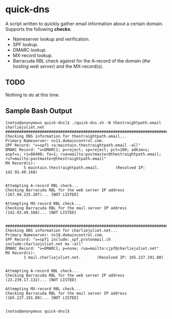 # quick-dns
A script written to quickly gather email information about a certain domain. Supports the following **checks**:
+ Nameserver lookup and verification.
+ SPF lookup.
+ DMARC lookup.
+ MX-record lookup.
+ Barracuda RBL check against for the A-record of the domain (_the hosting web server_) and the MX-record(s).

## TODO
Nothing to do at this time.

## Sample Bash Output
```
[notso@anonymous quick-dns]$ ./quick-dns.sh -N thestraightpath.email charliejuliet.net
################################################################################
Checking DNS information for thestraightpath.email...
Primary Nameserver: ns11.domaincontrol.com.
SPF Record: "v=spf1 +a:maintain.thestraightpath.email -all"
DMARC Record: "v=DMARC1; p=reject; sp=reject; pct=100; adkim=s; aspf=s; ri=86400; fo=1; rua=mailto:postmaster@thestraightpath.email; ruf=mailto:postmaster@thestraightpath.email"
MX Record(s):
        5 maintain.thestraightpath.email.       (Resolved IP: 142.93.49.168)


Attempting A-record RBL check...
Checking Barracuda RBL for the web server IP address (167.99.225.207)... [NOT LISTED]

Attempting MX-record RBL check...
Checking Barracuda RBL for the mail server IP address (142.93.49.168)... [NOT LISTED]


################################################################################
Checking DNS information for charliejuliet.net...
Primary Nameserver: ns18.domaincontrol.com.
SPF Record: "v=spf1 include:_spf.protonmail.ch include:charliejuliet.net mx ~all"
DMARC Record: "v=DMARC1; p=none; rua=mailto:cjpf@charliejuliet.net"
MX Record(s):
        1 mail.charliejuliet.net.       (Resolved IP: 165.227.191.80)


Attempting A-record RBL check...
Checking Barracuda RBL for the web server IP address (23.239.17.132)... [NOT LISTED]

Attempting MX-record RBL check...
Checking Barracuda RBL for the mail server IP address (165.227.191.80)... [NOT LISTED]


[notso@anonymous quick-dns]$
```
